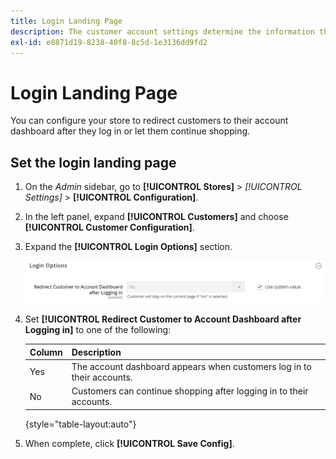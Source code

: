 ```yaml
---
title: Login Landing Page
description: The customer account settings determine the information that is collected during customer registration, and the experience that customers have during the process.
exl-id: e8871d19-8238-40f8-8c5d-1e3136dd9fd2
---
```

# Login Landing Page

You can configure your store to redirect customers to their account dashboard after they log in or let them continue shopping.

## Set the login landing page

1. On the _Admin_ sidebar, go to **[!UICONTROL Stores]** > _[!UICONTROL Settings]_ > **[!UICONTROL Configuration]**.

1. In the left panel, expand **[!UICONTROL Customers]** and choose **[!UICONTROL Customer Configuration]**.

1. Expand the **[!UICONTROL Login Options]** section.

   ![Login Options](assets/customer-configuration-login-options.png)<!-- zoom -->

1. Set **[!UICONTROL Redirect Customer to Account Dashboard after Logging in]** to one of the following:

   |Column|Description|
   | --- | --- |
   | Yes | The account dashboard appears when customers log in to their accounts. |
   | No | Customers can continue shopping after logging in to their accounts. |

   {style="table-layout:auto"}

1. When complete, click **[!UICONTROL Save Config]**.
